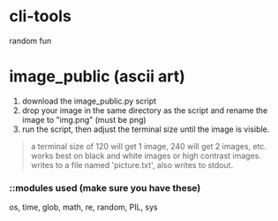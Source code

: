 # cli-tools
random fun


# image_public (ascii art)
1. download the image_public.py script
2. drop your image in the same directory as the script and rename the image to "img.png" (must be png)
3. run the script, then adjust the terminal size until the image is visible.

> a terminal size of 120 will get 1 image, 240 will get 2 images, etc.  
> works best on black and white images or high contrast images.  
> writes to a file named 'picture.txt', also writes to stdout.  

### ::modules used (make sure you have these)
os, time, glob, math, re, random, PIL, sys
